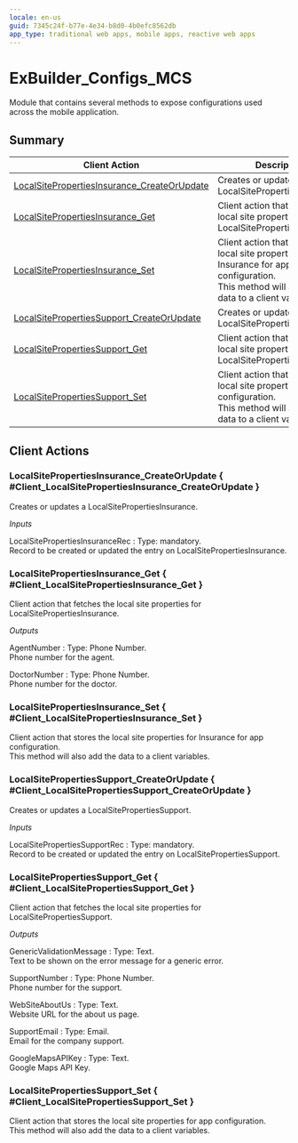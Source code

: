 ```yaml
---
locale: en-us
guid: 7345c24f-b77e-4e34-b8d0-4b0efc8562db
app_type: traditional web apps, mobile apps, reactive web apps
---
```


# ExBuilder_Configs_MCS

Module that contains several methods to expose configurations used across the mobile application.

## Summary

Client Action | Description
---|---
[LocalSitePropertiesInsurance_CreateOrUpdate](<#Client_LocalSitePropertiesInsurance_CreateOrUpdate>) | Creates or updates a LocalSitePropertiesInsurance.
[LocalSitePropertiesInsurance_Get](<#Client_LocalSitePropertiesInsurance_Get>) | Client action that fetches the local site properties for LocalSitePropertiesInsurance.
[LocalSitePropertiesInsurance_Set](<#Client_LocalSitePropertiesInsurance_Set>) | Client action that stores the local site properties for Insurance for app configuration.<br/>This method will also add the data to a client variables.
[LocalSitePropertiesSupport_CreateOrUpdate](<#Client_LocalSitePropertiesSupport_CreateOrUpdate>) | Creates or updates a LocalSitePropertiesSupport.
[LocalSitePropertiesSupport_Get](<#Client_LocalSitePropertiesSupport_Get>) | Client action that fetches the local site properties for LocalSitePropertiesSupport.
[LocalSitePropertiesSupport_Set](<#Client_LocalSitePropertiesSupport_Set>) | Client action that stores the local site properties for app configuration.<br/>This method will also add the data to a client variables.

## Client Actions

### LocalSitePropertiesInsurance_CreateOrUpdate { #Client_LocalSitePropertiesInsurance_CreateOrUpdate }

Creates or updates a LocalSitePropertiesInsurance.

*Inputs*

LocalSitePropertiesInsuranceRec
:   Type: mandatory.  
    Record to be created or updated the entry on LocalSitePropertiesInsurance.

### LocalSitePropertiesInsurance_Get { #Client_LocalSitePropertiesInsurance_Get }

Client action that fetches the local site properties for LocalSitePropertiesInsurance.

*Outputs*

AgentNumber
:   Type: Phone Number.  
    Phone number for the agent.

DoctorNumber
:   Type: Phone Number.  
    Phone number for the doctor.

### LocalSitePropertiesInsurance_Set { #Client_LocalSitePropertiesInsurance_Set }

Client action that stores the local site properties for Insurance for app configuration.  
This method will also add the data to a client variables.

### LocalSitePropertiesSupport_CreateOrUpdate { #Client_LocalSitePropertiesSupport_CreateOrUpdate }

Creates or updates a LocalSitePropertiesSupport.

*Inputs*

LocalSitePropertiesSupportRec
:   Type: mandatory.  
    Record to be created or updated the entry on LocalSitePropertiesSupport.

### LocalSitePropertiesSupport_Get { #Client_LocalSitePropertiesSupport_Get }

Client action that fetches the local site properties for LocalSitePropertiesSupport.

*Outputs*

GenericValidationMessage
:   Type: Text.  
    Text to be shown on the error message for a generic error.

SupportNumber
:   Type: Phone Number.  
    Phone number for the support.

WebSiteAboutUs
:   Type: Text.  
    Website URL for the about us page.

SupportEmail
:   Type: Email.  
    Email for the company support.

GoogleMapsAPIKey
:   Type: Text.  
    Google Maps API Key.

### LocalSitePropertiesSupport_Set { #Client_LocalSitePropertiesSupport_Set }

Client action that stores the local site properties for app configuration.  
This method will also add the data to a client variables.
